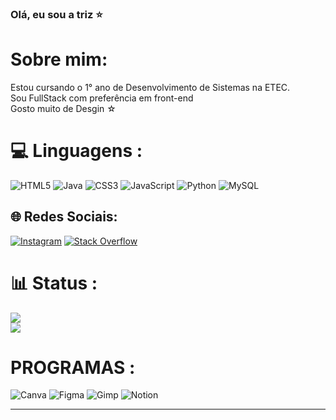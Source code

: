 ### Olá, eu sou a triz ⭐
# Sobre mim:
Estou cursando o 1° ano de Desenvolvimento de Sistemas na ETEC.<br>Sou FullStack com preferência em front-end<br>Gosto muito de Desgin  ☆

# 💻 Linguagens :
![HTML5](https://img.shields.io/badge/html5-%23E34F26.svg?style=for-the-badge&logo=html5&logoColor=white) ![Java](https://img.shields.io/badge/java-%23ED8B00.svg?style=for-the-badge&logo=openjdk&logoColor=white) ![CSS3](https://img.shields.io/badge/css3-%231572B6.svg?style=for-the-badge&logo=css3&logoColor=white) ![JavaScript](https://img.shields.io/badge/javascript-%23323330.svg?style=for-the-badge&logo=javascript&logoColor=%23F7DF1E) ![Python](https://img.shields.io/badge/python-3670A0?style=for-the-badge&logo=python&logoColor=ffdd54) ![MySQL](https://img.shields.io/badge/mysql-%2300000f.svg?style=for-the-badge&logo=mysql&logoColor=white)

## 🌐 Redes Sociais:
[![Instagram](https://img.shields.io/badge/Instagram-%23E4405F.svg?logo=Instagram&logoColor=white)](https://instagram.com/triz_S2_) [![Stack Overflow](https://img.shields.io/badge/-Stackoverflow-FE7A16?logo=stack-overflow&logoColor=white)](https://stackoverflow.com/users/trizz) 


# 📊 Status :
![](https://github-readme-streak-stats.herokuapp.com/?user=beaxx&theme=dark&hide_border=false)<br/>
![](https://github-readme-stats.vercel.app/api/top-langs/?username=beaxx&theme=dark&hide_border=false&include_all_commits=false&count_private=false&layout=compact)

 
# PROGRAMAS :
 ![Canva](https://img.shields.io/badge/Canva-%2300C4CC.svg?style=for-the-badge&logo=Canva&logoColor=white) ![Figma](https://img.shields.io/badge/figma-%23F24E1E.svg?style=for-the-badge&logo=figma&logoColor=white) ![Gimp](https://img.shields.io/badge/Gimp-657D8B?style=for-the-badge&logo=gimp&logoColor=FFFFFF) ![Notion](https://img.shields.io/badge/Notion-%23000000.svg?style=for-the-badge&logo=notion&logoColor=white)


---

<!-- Proudly created with GPRM ( https://gprm.itsvg.in ) -->
